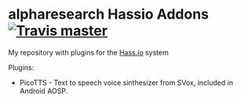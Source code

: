 # alpharesearch Hassio Addons  [![Travis master](https://img.shields.io/travis/alpharesearch/Hassio-Addons/master.svg?maxAge=3600)](https://travis-ci.com/alpharesearch/Hassio-Addons/)

My repository with plugins for the [Hass.io](https://www.home-assistant.io/hassio/) system

Plugins:

* PicoTTS - Text to speech voice sinthesizer from SVox, included in Android AOSP.
